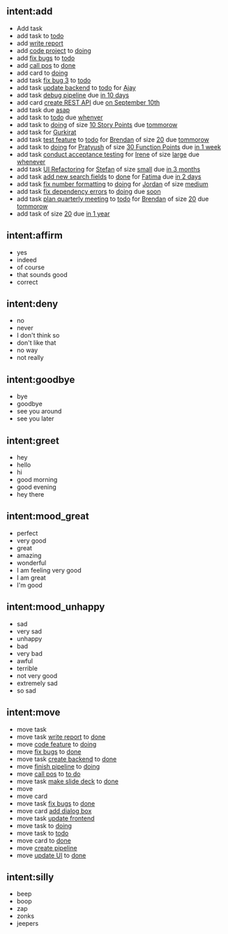 ## intent:add
- Add task
- add task to [todo](state)
- add [write report](header)
- add [code project](header) to [doing](state)
- add [fix bugs](header) to [todo](state)
- add [call pos](header) to [done](state)
- add card to [doing](state)
- add task [fix bug 3](header) to [todo](state)
- add task [update backend](header) to [todo](state) for [Ajay](person)
- add task [debug pipeline](header) due [in 10 days](time)
- add card [create REST API](header) due [on September 10th](time)
- add task due [asap](time)
- add task to [todo](state) due [whenver](time)
- add task to [doing](state) of size [10 Story Points](size) due [tommorow](time)
- add task for [Gurkirat](person)
- add task [test feature](header) to [todo](state) for [Brendan](person) of size [20](size) due [tommorow](time)
- add task to [doing](state) for [Pratyush](person) of size [30 Function Points](size) due [in 1 week](time)
- add task [conduct acceptance testing](header) for [Irene](person) of size [large](size) due [whenever](time)
- add task [UI Refactoring](header) for [Stefan](person) of size [small](size) due [in 3 months](time)
- add task [add new search fields](header) to [done](state) for [Fatima](person) due [in 2 days](time)
- add task [fix number formatting](header) to [doing](state) for [Jordan](person) of size [medium](size)
- add task [fix dependency errors](header) to [doing](state) due [soon](time)
- add task [plan quarterly meeting](header) to [todo](state) for [Brendan](person) of size [20](size) due [tommorow](time)
- add task of size [20](size) due [in 1 year](time)


## intent:affirm
- yes
- indeed
- of course
- that sounds good
- correct

## intent:deny
- no
- never
- I don't think so
- don't like that
- no way
- not really

## intent:goodbye
- bye
- goodbye
- see you around
- see you later

## intent:greet
- hey
- hello
- hi
- good morning
- good evening
- hey there

## intent:mood_great
- perfect
- very good
- great
- amazing
- wonderful
- I am feeling very good
- I am great
- I'm good

## intent:mood_unhappy
- sad
- very sad
- unhappy
- bad
- very bad
- awful
- terrible
- not very good
- extremely sad
- so sad

## intent:move
- move task
- move task [write report](header) to [done](state)
- move [code feature](header) to [doing](state)
- move [fix bugs](header) to [done](state)
- move task [create backend](header) to [done](state)
- move [finish pipeline](header) to [doing](state)
- move [call pos](header) to [to do](state)
- move task [make slide deck](header) to [done](state)
- move
- move card
- move task [fix bugs](header) to [done](state)
- move card [add dialog box](header)
- move task [update frontend](header)
- move task to [doing](state)
- move task to [todo](state)
- move card to [done](state)
- move [create pipeline](header)
- move [update UI](header) to [done](state)


## intent:silly
- beep
- boop
- zap
- zonks
- jeepers
